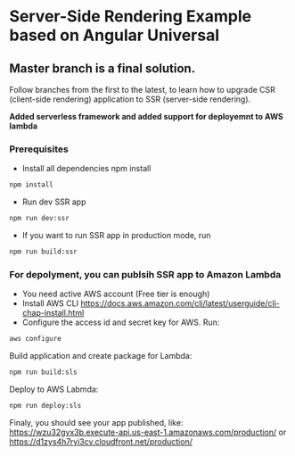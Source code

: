 # Server-Side Rendering Example based on Angular Universal  

## Master branch is a final solution.
Follow branches from the first to the latest, to learn how to upgrade CSR (client-side rendering) application to SSR (server-side rendering). 

**Added serverless framework and added support for deployemnt to AWS lambda**

### Prerequisites
- Install all dependencies npm install
```bash
npm install
```

- Run dev SSR app
```bash
npm run dev:ssr
```

- If you want to run SSR app in production mode, run
```bash
npm run build:ssr
```

### For depolyment, you can publsih SSR app to Amazon Lambda
- You need active AWS account (Free tier is enough)
- Install AWS CLI
https://docs.aws.amazon.com/cli/latest/userguide/cli-chap-install.html
- Configure the access id and secret key for AWS. Run:
```bash
aws configure 
```

Build application and create package for Lambda:
```bash
npm run build:sls
```

Deploy to AWS Labmda:
```bash
npm run deploy:sls
```

Finaly, you should see your app published, like:
https://wzu32gvx3b.execute-api.us-east-1.amazonaws.com/production/
or
https://d1zys4h7ryi3cv.cloudfront.net/production/ 